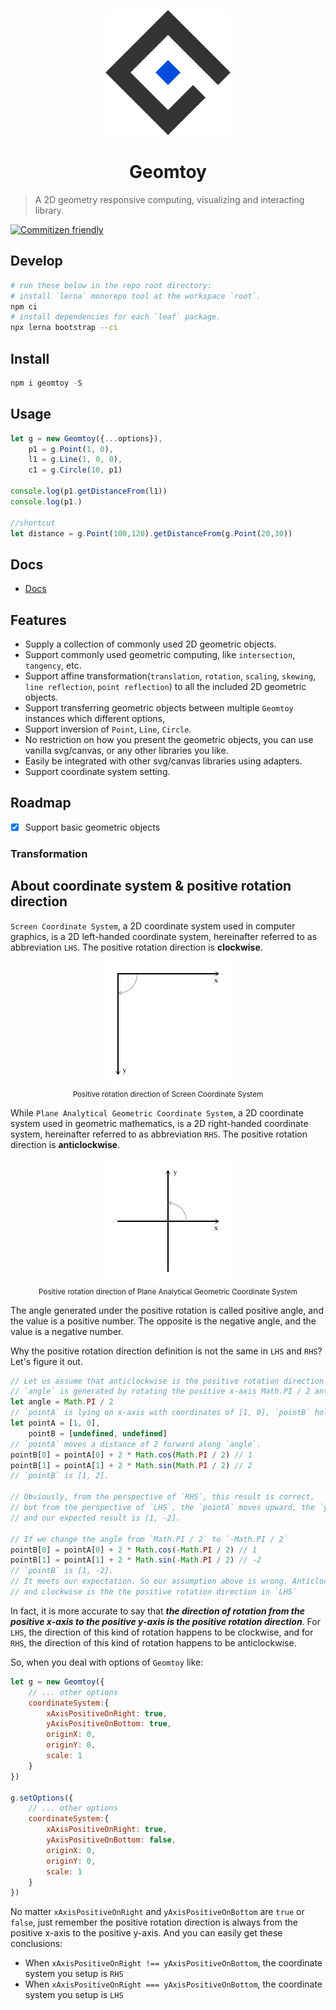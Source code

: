 

<p align="center" width="100%">
    <img alt="logo" src="./logo.svg" style="max-height:200px;">
</p>

<h1 align="center"> 
    Geomtoy
</h1>

> A 2D geometry responsive computing, visualizing and interacting library.

[![Commitizen friendly](https://img.shields.io/badge/commitizen-friendly-brightgreen.svg)](http://commitizen.github.io/cz-cli/)
## Develop

```sh
# run these below in the repo root directory:
# install `lerna` monorepo tool at the workspace `root`.
npm ci 
# install dependencies for each `leaf` package.
npx lerna bootstrap --ci
```

## Install

```js
npm i geomtoy -S
```

## Usage

```javascript
let g = new Geomtoy({...options}),
    p1 = g.Point(1, 0),
    l1 = g.Line(1, 0, 0),
    c1 = g.Circle(10, p1)

console.log(p1.getDistanceFrom(l1))
console.log(p1.)

//shortcut
let distance = g.Point(100,120).getDistanceFrom(g.Point(20,30))
```

## Docs
- [Docs](./docs/modules.md)
 

## Features
- Supply a collection of commonly used 2D geometric objects.
- Support commonly used geometric computing, like `intersection`, `tangency`, etc.
- Support affine transformation(`translation`, `rotation`, `scaling`, `skewing`, `line reflection`, `point reflection`) to all the included 2D geometric objects.
- Support transferring geometric objects between multiple `Geomtoy` instances which different options,
- Support inversion of `Point`, `Line`, `Circle`.
- No restriction on how you present the geometric objects, you can use vanilla svg/canvas, or any other libraries you like.
- Easily be integrated with other svg/canvas libraries using adapters.
- Support coordinate system setting.

## Roadmap
- [x] Support basic geometric objects


### Transformation



## About coordinate system & positive rotation direction

`Screen Coordinate System`, a 2D coordinate system used in computer graphics, is a 2D left-handed coordinate system, hereinafter referred to as abbreviation `LHS`. The positive rotation direction is **clockwise**.

<p align="center" width="100%">
    <img alt="positive-rotation-screen" src="./media/positive-rotation-screen.png"> 
    <br>
    <small>Positive rotation direction of Screen Coordinate System</small>
</p>

While `Plane Analytical Geometric Coordinate System`, a 2D coordinate system used in geometric mathematics, is a 2D right-handed coordinate system, hereinafter referred to as abbreviation `RHS`. The positive rotation direction is **anticlockwise**.

<p align="center" width="100%">
    <img alt="positive-rotation-plane-analytical-geometry" src="./media/positive-rotation-plane-analytical-geometry.png"> 
    <br>
    <small>Positive rotation direction of Plane Analytical Geometric Coordinate System</small>
</p>

The angle generated under the positive rotation is called positive angle, and the value is a positive number. The opposite is the negative angle, and the value is a negative number. 

Why the positive rotation direction definition is not the same in `LHS` and `RHS`? Let's figure it out.

```javascript
// Let us assume that anticlockwise is the positive rotation direction of angles in both `LHS` and `RHS`.
// `angle` is generated by rotating the positive x-axis Math.PI / 2 anticlockwise.
let angle = Math.PI / 2
// `pointA` is lying on x-axis with coordinates of [1, 0], `pointB` holds the destination coordinates of `pointA`'s movement.
let pointA = [1, 0], 
    pointB = [undefined, undefined]
// `pointA` moves a distance of 2 forward along `angle`.
pointB[0] = pointA[0] + 2 * Math.cos(Math.PI / 2) // 1
pointB[1] = pointA[1] + 2 * Math.sin(Math.PI / 2) // 2
// `pointB` is [1, 2].

// Obviously, from the perspective of `RHS`, this result is correct,
// but from the perspective of `LHS`, the `pointA` moves upward, the `y` coordinate should become smaller, 
// and our expected result is [1, -2].

// If we change the angle from `Math.PI / 2` to `-Math.PI / 2`
pointB[0] = pointA[0] + 2 * Math.cos(-Math.PI / 2) // 1
pointB[1] = pointA[1] + 2 * Math.sin(-Math.PI / 2) // -2
// `pointB` is [1, -2].
// It meets our expectation. So our assumption above is wrong. Anticlockwise is the negative rotation direction in `LHS`,
// and clockwise is the the positive rotation direction in `LHS`
```

In fact, it is more accurate to say that ***the direction of rotation from the positive x-axis to the positive y-axis is the positive rotation direction***. For `LHS`, the direction of this kind of rotation happens to be clockwise, and for `RHS`, the direction of this kind of rotation happens to be anticlockwise.

So, when you deal with options of `Geomtoy` like:

```javascript
let g = new Geomtoy({
    // ... other options
    coordinateSystem:{
        xAxisPositiveOnRight: true,
        yAxisPositiveOnBottom: true,
        originX: 0,
        originY: 0,
        scale: 1
    }
})

g.setOptions({
    // ... other options
    coordinateSystem:{
        xAxisPositiveOnRight: true,
        yAxisPositiveOnBottom: false,
        originX: 0,
        originY: 0,
        scale: 1
    }
})
```
No matter `xAxisPositiveOnRight` and `yAxisPositiveOnBottom` are `true` or `false`, just remember the positive rotation direction is always from the positive x-axis to the positive y-axis. And you can easily get these conclusions:
- When `xAxisPositiveOnRight !== yAxisPositiveOnBottom`, the coordinate system you setup is `RHS`
- When `xAxisPositiveOnRight === yAxisPositiveOnBottom`, the coordinate system you setup is `LHS`


